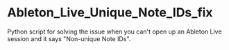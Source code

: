 # Ableton_Live_Unique_Note_IDs_fix
Python script for solving the issue when you can't open up an Ableton Live session and it says "Non-unique Note IDs".

